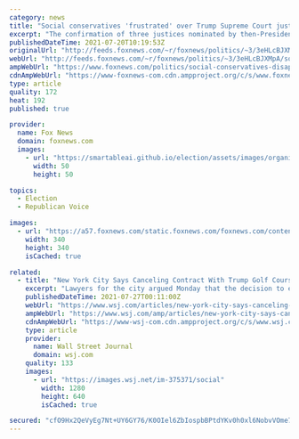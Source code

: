 ```yaml
---
category: news
title: "Social conservatives 'frustrated' over Trump Supreme Court justices' rulings"
excerpt: "The confirmation of three justices nominated by then-President Trump has shifted the balance of power on the Supreme Court to a 6-3 majority for conservatives. But a high court feared by liberals and celebrated by conservatives hasn't delivered as expected, leaving some on the right feeling let down."
publishedDateTime: 2021-07-20T10:19:53Z
originalUrl: "http://feeds.foxnews.com/~r/foxnews/politics/~3/3eHLcBJXMpA/social-conservatives-disappointment-trump-supreme-court-justices-rulings"
webUrl: "http://feeds.foxnews.com/~r/foxnews/politics/~3/3eHLcBJXMpA/social-conservatives-disappointment-trump-supreme-court-justices-rulings"
ampWebUrl: "https://www.foxnews.com/politics/social-conservatives-disappointment-trump-supreme-court-justices-rulings.amp"
cdnAmpWebUrl: "https://www-foxnews-com.cdn.ampproject.org/c/s/www.foxnews.com/politics/social-conservatives-disappointment-trump-supreme-court-justices-rulings.amp"
type: article
quality: 172
heat: 192
published: true

provider:
  name: Fox News
  domain: foxnews.com
  images:
    - url: "https://smartableai.github.io/election/assets/images/organizations/foxnews.com-50x50.jpg"
      width: 50
      height: 50

topics:
  - Election
  - Republican Voice

images:
  - url: "https://a57.foxnews.com/static.foxnews.com/foxnews.com/content/uploads/2019/03/340/340/PaulSteinhauser.jpg?ve=1&tl=1"
    width: 340
    height: 340
    isCached: true

related:
  - title: "New York City Says Canceling Contract With Trump Golf Course Was Justified"
    excerpt: "Lawyers for the city argued Monday that the decision to end the Trump Organization’s contract to operate Trump Golf Links at Ferry Point was lawful because attracting top tournaments wasn’t possible after the U."
    publishedDateTime: 2021-07-27T00:11:00Z
    webUrl: "https://www.wsj.com/articles/new-york-city-says-canceling-contract-with-trump-golf-course-was-justified-11627348283"
    ampWebUrl: "https://www.wsj.com/amp/articles/new-york-city-says-canceling-contract-with-trump-golf-course-was-justified-11627348283"
    cdnAmpWebUrl: "https://www-wsj-com.cdn.ampproject.org/c/s/www.wsj.com/amp/articles/new-york-city-says-canceling-contract-with-trump-golf-course-was-justified-11627348283"
    type: article
    provider:
      name: Wall Street Journal
      domain: wsj.com
    quality: 133
    images:
      - url: "https://images.wsj.net/im-375371/social"
        width: 1280
        height: 640
        isCached: true

secured: "cfO9Hx2QeVyEg7Nt+UY6GY76/K0OIel6ZbIospbBPtdYKv0h0xl6NobvVOme7mL7e55FEaeSNoxyHVQvsbx6DOiNrGsNgrY6db0DEWqvpiu4XplwWmXNlyu4sUZpQc7ExG5Qj4fk9RdPxOmZp2U8i8I9HtlqHKuB/OR7epzOlR69HZfsHSwQM0XAUKAHfoLWhy52w3X9sPcGOLk/Q7yJSg8YRtJEPUibMUx9Eprr+FxsqkVVhooODuvfrXBTcaeok+WIkq3wOPGIf0h9hx7rI3zcXnjQ/+C1NXImOfjnIbgRXcqINyOjr/FH53tj/fbT1pCneB+nbtQn2WZXe+HdIsfYKyhJk4iSxScIlBVYuhY=;qWFe74O8YsX8j0tXwzNq2g=="
---
```


